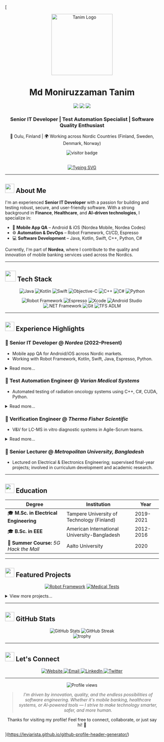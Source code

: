 [<div align="center">
  <img src="https://raw.githubusercontent.com/mdmoniruzzamantanim/mdmoniruzzamantanim/main/assets/logo.svg" alt="Tanim Logo" width="200" height="200"/>
  
  # Md Moniruzzaman Tanim

  <a href="https://tanim.online"><img src="https://img.shields.io/badge/Website-tanim.online-blue?style=for-the-badge&logo=google-chrome&logoColor=white"></a>
  <a href="mailto:info@tanim.online"><img src="https://img.shields.io/badge/Email-info@tanim.online-red?style=for-the-badge&logo=gmail&logoColor=white"></a>
  <a href="https://linkedin.com/in/mdmoniruzzamantanim"><img src="https://img.shields.io/badge/LinkedIn-mdmoniruzzamantanim-0077B5?style=for-the-badge&logo=linkedin&logoColor=white"></a>
  
  ### Senior IT Developer | Test Automation Specialist | Software Quality Enthusiast
  
  <p>📍 Oulu, Finland | 🌍 Working across Nordic Countries (Finland, Sweden, Denmark, Norway)</p>

  <img src="https://visitor-badge.laobi.icu/badge?page_id=mdmoniruzzamantanim.mdmoniruzzamantanim" alt="visitor badge"/>
</div>

<br>

<!-- Animated Typing -->
<p align="center">
  <a href="https://git.io/typing-svg"><img src="https://readme-typing-svg.herokuapp.com?font=Fira+Code&pause=1000&color=0A66C2&center=true&vCenter=true&width=435&lines=Mobile+App+QA+Expert;Automation+%26+DevOps+Engineer;Software+Development+Professional;Passionate+Technology+Enthusiast" alt="Typing SVG" /></a>
</p>

---

## <img src="https://media.giphy.com/media/WUlplcMpOCEmTGBtBW/giphy.gif" width="30"> About Me

I'm an experienced **Senior IT Developer** with a passion for building and testing robust, secure, and user-friendly software. With a strong background in **Finance**, **Healthcare**, and **AI-driven technologies**, I specialize in:

- 📱 **Mobile App QA** – Android & iOS (Nordea Mobile, Nordea Codes)
- ⚙️ **Automation & DevOps** – Robot Framework, CI/CD, Espresso
- 💻 **Software Development** – Java, Kotlin, Swift, C++, Python, C#

Currently, I'm part of **Nordea**, where I contribute to the quality and innovation of mobile banking services used across the Nordics.

---

## <img src="https://media.giphy.com/media/jSKBmKkvo2dPQQtsR1/giphy.gif" width="35"> Tech Stack

<!-- Tech Stack Animation -->
<p align="center">
  <img src="https://img.shields.io/badge/Java-ED8B00?style=for-the-badge&logo=java&logoColor=white" alt="Java" />
  <img src="https://img.shields.io/badge/Kotlin-7F52FF?style=for-the-badge&logo=kotlin&logoColor=white" alt="Kotlin" />
  <img src="https://img.shields.io/badge/Swift-FA7343?style=for-the-badge&logo=swift&logoColor=white" alt="Swift" />
  <img src="https://img.shields.io/badge/Objective--C-3A95E3?style=for-the-badge&logo=apple&logoColor=white" alt="Objective-C" />
  <img src="https://img.shields.io/badge/C%2B%2B-00599C?style=for-the-badge&logo=c%2B%2B&logoColor=white" alt="C++" />
  <img src="https://img.shields.io/badge/C%23-239120?style=for-the-badge&logo=c-sharp&logoColor=white" alt="C#" />
  <img src="https://img.shields.io/badge/Python-3776AB?style=for-the-badge&logo=python&logoColor=white" alt="Python" />
</p>

<p align="center">
  <img src="https://img.shields.io/badge/Robot%20Framework-000000?style=for-the-badge&logo=robot-framework&logoColor=white" alt="Robot Framework" />
  <img src="https://img.shields.io/badge/Espresso-5C2D91?style=for-the-badge&logo=android&logoColor=white" alt="Espresso" />
  <img src="https://img.shields.io/badge/Xcode-147EFB?style=for-the-badge&logo=xcode&logoColor=white" alt="Xcode" />
  <img src="https://img.shields.io/badge/Android%20Studio-3DDC84?style=for-the-badge&logo=android-studio&logoColor=white" alt="Android Studio" />
  <img src="https://img.shields.io/badge/.NET-512BD4?style=for-the-badge&logo=.net&logoColor=white" alt=".NET Framework" />
  <img src="https://img.shields.io/badge/Git-F05032?style=for-the-badge&logo=git&logoColor=white" alt="Git" />
  <img src="https://img.shields.io/badge/Azure%20DevOps-0078D7?style=for-the-badge&logo=azure-devops&logoColor=white" alt="TFS ADLM" />
</p>

---

## <img src="https://media.giphy.com/media/j5oMK40vWvWhy/giphy.gif" width="30"> Experience Highlights

### 🔹 **Senior IT Developer** @ *Nordea* (2022–Present)
- Mobile app QA for Android/iOS across Nordic markets.
- Working with Robot Framework, Kotlin, Swift, Java, Espresso, Python.
<details>
  <summary>Read more...</summary>
  <ul>
    <li>Leading test automation initiatives for critical mobile banking applications</li>
    <li>Implementing CI/CD pipelines for continuous quality assurance</li>
    <li>Collaborating with cross-functional teams to deliver seamless user experiences</li>
    <li>Mentoring junior team members in QA best practices</li>
  </ul>
</details>

### 🔹 **Test Automation Engineer** @ *Varian Medical Systems*
- Automated testing of radiation oncology systems using C++, C#, CUDA, Python.
<details>
  <summary>Read more...</summary>
  <ul>
    <li>Developed and maintained test frameworks for mission-critical medical software</li>
    <li>Implemented verification protocols for regulatory compliance (FDA, CE)</li>
    <li>Collaborated with development teams to improve software quality</li>
    <li>Optimized performance testing procedures for radiation planning systems</li>
  </ul>
</details>

### 🔹 **Verification Engineer** @ *Thermo Fisher Scientific*
- V&V for LC-MS in vitro diagnostic systems in Agile-Scrum teams.
<details>
  <summary>Read more...</summary>
  <ul>
    <li>Conducted comprehensive verification and validation of laboratory diagnostic equipment</li>
    <li>Created test documentation and protocols for regulatory submissions</li>
    <li>Participated in design reviews and risk analysis sessions</li>
    <li>Implemented automated test solutions to improve efficiency</li>
  </ul>
</details>

### 🔹 **Senior Lecturer** @ *Metropolitan University, Bangladesh*
- Lectured on Electrical & Electronics Engineering; supervised final-year projects; involved in curriculum development and academic research.

---

## <img src="https://media.giphy.com/media/WUlplcMpOCEmTGBtBW/giphy.gif" width="30"> Education

<div align="center">
  
| Degree | Institution | Year |
|--------|-------------|------|
| 🎓 **M.Sc. in Electrical Engineering** | Tampere University of Technology (Finland) | 2019-2021 |
| 🎓 **B.Sc. in EEE** | American International University-Bangladesh | 2012-2016 |
| 📱 **Summer Course:** *5G Hack the Mall* | Aalto University | 2020 |

</div>

---

## <img src="https://media.giphy.com/media/VgCDAzcKvsR6OM0uWg/giphy.gif" width="30"> Featured Projects

<div align="center">
  
  [![Robot Framework](https://github-readme-stats.vercel.app/api/pin/?username=mdmoniruzzamantanim&repo=Robot_Framework_Python&theme=react)](https://github.com/mdmoniruzzamantanim/Robot_Framework_Python)
  [![Medical Tests](https://github-readme-stats.vercel.app/api/pin/?username=mdmoniruzzamantanim&repo=medical-test-automation&theme=react)](https://github.com/mdmoniruzzamantanim/medical-test-automation)
  
</div>

<details>
  <summary>View more projects...</summary>
  <div align="center" style="margin-top: 20px;">
    <a href="https://github.com/mdmoniruzzamantanim/nordic-banking-qa">
      <img src="https://github-readme-stats.vercel.app/api/pin/?username=mdmoniruzzamantanim&repo=nordic-banking-qa&theme=react" alt="Nordic Banking QA" />
    </a>
    <a href="https://github.com/mdmoniruzzamantanim/mobile-test-framework">
      <img src="https://github-readme-stats.vercel.app/api/pin/?username=mdmoniruzzamantanim&repo=mobile-test-framework&theme=react" alt="Mobile Test Framework" />
    </a>
  </div>
</details>

---

## <img src="https://media.giphy.com/media/HQTYdpx1yhxWpugAi2/giphy.gif" width="30"> GitHub Stats

<div align="center">
  <img src="https://github-readme-stats.vercel.app/api?username=mdmoniruzzamantanim&show_icons=true&count_private=true&hide=issues&theme=react" alt="GitHub Stats" />
  <img src="https://github-readme-streak-stats.herokuapp.com/?user=mdmoniruzzamantanim&theme=react" alt="GitHub Streak" />
</div>

<div align="center">
  <img src="https://github-profile-trophy.vercel.app/?username=mdmoniruzzamantanim&theme=nord&column=7&margin-w=15&margin-h=15" alt="trophy" />
</div>

---

## <img src="https://media.giphy.com/media/LnQjpWaON8nhr21vNW/giphy.gif" width="30"> Let's Connect

<div align="center">
  <a href="https://tanim.online">
    <img src="https://img.shields.io/badge/Website-tanim.online-blue?style=for-the-badge&logo=google-chrome&logoColor=white" alt="Website">
  </a>
  <a href="mailto:info@tanim.online">
    <img src="https://img.shields.io/badge/Email-info@tanim.online-red?style=for-the-badge&logo=gmail&logoColor=white" alt="Email">
  </a>
  <a href="https://linkedin.com/in/mdmoniruzzamantanim">
    <img src="https://img.shields.io/badge/LinkedIn-mdmoniruzzamantanim-0077B5?style=for-the-badge&logo=linkedin&logoColor=white" alt="LinkedIn">
  </a>
  <a href="https://twitter.com/mzamantanim">
    <img src="https://img.shields.io/badge/Twitter-mzamantanim-1DA1F2?style=for-the-badge&logo=twitter&logoColor=white" alt="Twitter">
  </a>
</div>

---

<div align="center">
  <img src="https://komarev.com/ghpvc/?username=mdmoniruzzamantanim&style=for-the-badge&color=0a66c2" alt="Profile views" />
</div>

<div align="center">
  <blockquote>
    <i>I'm driven by innovation, quality, and the endless possibilities of software engineering. Whether it's mobile banking, healthcare systems, or AI-powered tools — I strive to make technology smarter, safer, and more human.</i>
  </blockquote>
  <p>Thanks for visiting my profile! Feel free to connect, collaborate, or just say hi! 🙌</p>
</div>

<!-- Custom SVG Logo code would go here in a real README -->
<!-- Since we can't create a real image file, I've provided placeholders for where logos would go -->
](https://leviarista.github.io/github-profile-header-generator/)
